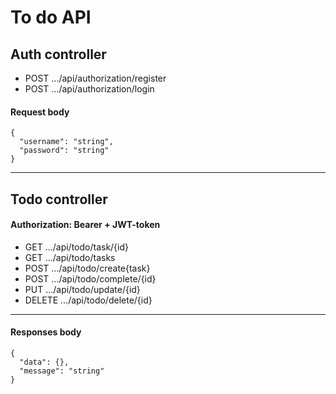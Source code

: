 # To do API

## Auth controller
- POST ...​/api​/authorization​/register
- POST ...​/api​/authorization​/login

#### Request body
```
{
  "username": "string",
  "password": "string"
}
```
---
## Todo controller
#### Authorization: Bearer + JWT-token
- GET .../api/todo/task/{id}
- GET .../api/todo/tasks
- POST .../api/todo/create{task}
- POST .../api/todo/complete/{id}
- PUT .../api/todo/update/{id}
- DELETE .../api/todo/delete/{id}
---

#### Responses body
```
{
  "data": {},
  "message": "string"
}
```
